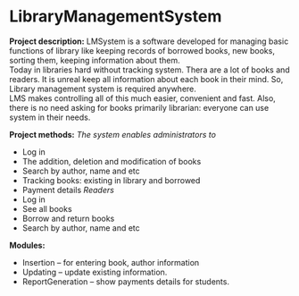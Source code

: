 # LibraryManagementSystem

**Project description:** LMSystem is a software developed for managing basic functions of library like keeping records of borrowed books, new books, sorting them, keeping information about them. <br>
Today in libraries hard without tracking system. Thera are a lot of books and readers. It is unreal keep all information about each book in their mind. So, Library management system is required anywhere. <br>
LMS makes controlling all of this much easier, convenient and fast. Also, there is no need asking for books primarily librarian: everyone can use system in their needs.

**Project methods:**
*The system enables administrators to* 
-	Log in 
-	The addition, deletion and modification of books 
-	Search by author, name and etc
-	Tracking books: existing in library and borrowed
-	Payment details
*Readers*
-	Log in
-	See all books
-	Borrow and return books
-	Search by author, name and etc

**Modules:**
-	Insertion – for entering book, author information
-	Updating – update existing information.
-	ReportGeneration – show payments details for students.
